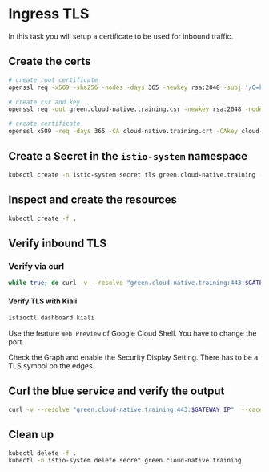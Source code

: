 # Ingress TLS

In this task you will setup a certificate to be used for inbound traffic.

## Create the certs

```bash
# create root certificate
openssl req -x509 -sha256 -nodes -days 365 -newkey rsa:2048 -subj '/O=kubermatic training/CN=cloud-native.training' -keyout cloud-native.training.key -out cloud-native.training.crt

# create csr and key
openssl req -out green.cloud-native.training.csr -newkey rsa:2048 -nodes -keyout green.cloud-native.training.key -subj "/CN=green.cloud-native.training/O=kubermatic training"

# create certificate
openssl x509 -req -days 365 -CA cloud-native.training.crt -CAkey cloud-native.training.key -set_serial 0 -in green.cloud-native.training.csr -out green.cloud-native.training.crt
```

## Create a Secret in the `istio-system` namespace

```bash
kubectl create -n istio-system secret tls green.cloud-native.training --key=green.cloud-native.training.key --cert=green.cloud-native.training.crt
```

## Inspect and create the resources

```bash
kubectl create -f .
```

## Verify inbound TLS

### Verify via curl

```bash
while true; do curl -v --resolve "green.cloud-native.training:443:$GATEWAY_IP" --cacert cloud-native.training.crt "https://green.cloud-native.training:443/"; sleep 5; done
```

#### Verify TLS with Kiali

```bash
istioctl dashboard kiali
```

Use the feature `Web Preview` of Google Cloud Shell. You have to change the port.

Check the Graph and enable the Security Display Setting. There has to be a TLS symbol on the edges.

## Curl the blue service and verify the output

```bash
curl -v --resolve "green.cloud-native.training:443:$GATEWAY_IP"  --cacert cloud-native.training.crt "https://green.cloud-native.training:443/"
```

## Clean up

```bash
kubectl delete -f .
kubectl -n istio-system delete secret green.cloud-native.training
```
